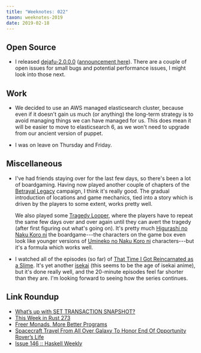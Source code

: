 ```yaml
---
title: "Weeknotes: 022"
taxon: weeknotes-2019
date: 2019-02-18
---
```


## Open Source

- I released [dejafu-2.0.0.0][] ([announcement here][]).  There are a
  couple of open issues for small bugs and potential performance
  issues, I might look into those next.

[dejafu-2.0.0.0]: http://hackage.haskell.org/package/dejafu-2.0.0.0
[announcement here]: https://mail.haskell.org/pipermail/haskell-cafe/2019-February/130694.html

## Work

- We decided to use an AWS managed elasticsearch cluster, because even
  if it doesn't gain us much (or anything) the long-term strategy is
  to avoid managing things we can have managed for us.  This does mean
  it will be easier to move to elasticsearch 6, as we won't need to
  upgrade from our ancient version of puppet.

- I was on leave on Thursday and Friday.

## Miscellaneous

- I've had friends staying over for the last few days, so there's been
  a lot of boardgaming.  Having now played another couple of chapters
  of the [Betrayal Legacy][] campaign, I think it's really good.  The
  gradual introduction of locations and game mechanics, tied into a
  story which is driven by the players to some extent, works pretty
  well.

  We also played some [Tragedy Looper][], where the players have to
  repeat the same few days over and over again until they can avert
  the tragedy (after first figuring out what's going on).  It's pretty
  much [Higurashi no Naku Koro ni][] the boardgame---the characters on
  the game box even look like younger versions of [Umineko no Naku
  Koro ni][] characters---but it's a formula which works well.

- I watched all of the episodes (so far) of [That Time I Got
  Reincarnated as a Slime][].  It's yet another [isekai][] (this seems
  to be the age of isekai anime), but it's done really well, and the
  20-minute episodes feel far shorter than they are.  I'm looking
  forward to seeing how the series continues.

[Betrayal Legacy]: https://boardgamegeek.com/boardgame/240196/betrayal-legacy
[Tragedy Looper]: https://boardgamegeek.com/boardgame/148319/tragedy-looper
[Higurashi no Naku Koro ni]: https://en.wikipedia.org/wiki/Higurashi_When_They_Cry
[Umineko no Naku Koro ni]: https://en.wikipedia.org/wiki/Umineko_When_They_Cry
[That Time I Got Reincarnated as a Slime]: https://en.wikipedia.org/wiki/That_Time_I_Got_Reincarnated_as_a_Slime
[isekai]: https://en.wikipedia.org/wiki/Isekai

## Link Roundup

- [What’s up with SET TRANSACTION SNAPSHOT?](https://thebuild.com/blog/2019/02/11/whats-up-with-set-transaction-snapshot/)
- [This Week in Rust 273](https://this-week-in-rust.org/blog/2019/02/12/this-week-in-rust-273/)
- [Freer Monads, More Better Programs](http://reasonablypolymorphic.com/blog/freer-monads/index.html)
- [Spacecraft Travel From All Over Galaxy To Honor End Of Opportunity Rover’s Life](https://www.theonion.com/spacecraft-travel-from-all-over-galaxy-to-honor-end-of-1832602862)
- [Issue 146 :: Haskell Weekly](https://haskellweekly.news/issues/146.html)
